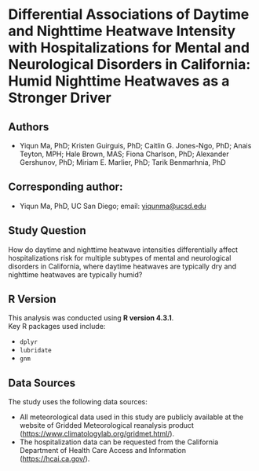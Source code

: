 # Differential Associations of Daytime and Nighttime Heatwave Intensity with Hospitalizations for Mental and Neurological Disorders in California: Humid Nighttime Heatwaves as a Stronger Driver

## Authors

- Yiqun Ma, PhD; Kristen Guirguis, PhD; Caitlin G. Jones-Ngo, PhD; Anais Teyton, MPH; Hale Brown, MAS; Fiona Charlson, PhD; Alexander Gershunov, PhD; Miriam E. Marlier, PhD; Tarik Benmarhnia, PhD

## Corresponding author:

- Yiqun Ma, PhD, UC San Diego; email: yiqunma@ucsd.edu

## Study Question

How do daytime and nighttime heatwave intensities differentially affect hospitalizations risk for multiple subtypes of mental and neurological disorders in California, where daytime heatwaves are typically dry and nighttime heatwaves are typically humid?

## R Version

This analysis was conducted using **R version 4.3.1**.  
Key R packages used include:

- `dplyr`
- `lubridate`
- `gnm`

## Data Sources

The study uses the following data sources:

- All meteorological data used in this study are publicly available at the website of Gridded Meteorological reanalysis product (https://www.climatologylab.org/gridmet.html/).
- The hospitalization data can be requested from the California Department of Health Care Access and Information (https://hcai.ca.gov/).

